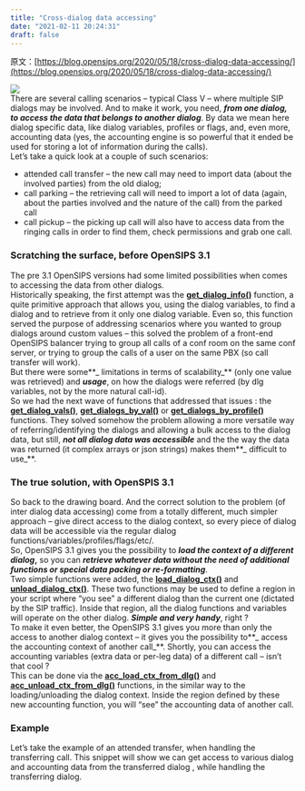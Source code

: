 ```yaml
---
title: "Cross-dialog data accessing"
date: "2021-02-11 20:24:31"
draft: false
---
```

原文：[https://blog.opensips.org/2020/05/18/cross-dialog-data-accessing/](https://blog.opensips.org/2020/05/18/cross-dialog-data-accessing/)

![](https://cdn.nlark.com/yuque/0/2021/jpeg/280451/1613046284137-3191caef-6fac-4674-a1c8-b4d7c55e851a.jpeg#align=left&display=inline&height=280&margin=%5Bobject%20Object%5D&originHeight=234&originWidth=351&size=0&status=done&style=none&width=420)<br />There are several calling scenarios – typical Class V – where multiple SIP dialogs may be involved. And to make it work, you need, **_from one dialog, to access the data that belongs to another dialog_**. By data we mean here dialog specific data, like dialog variables, profiles or flags, and, even more, accounting data (yes, the accounting engine is so powerful that it ended be used for storing a lot of information during the calls).<br />Let’s take a quick look at a couple of such scenarios:

- attended call transfer – the new call may need to import data (about the involved parties) from the old dialog;
- call parking – the retrieving call will need to import a lot of data (again, about the parties involved and the nature of the call) from the parked call
- call pickup – the picking up call will also have to access data from the ringing calls in order to find them, check permissions and grab one call.

### Scratching the surface, before OpenSIPS 3.1
The pre 3.1 OpenSIPS versions had some limited possibilities when comes to accessing the data from other dialogs.<br />Historically speaking, the first attempt was the [**get_dialog_info()**](https://opensips.org/html/docs/modules/3.0.x/dialog.html#func_get_dialog_info) function, a quite primitive approach that allows you, using the dialog variables, to find a dialog and to retrieve from it only one dialog variable. Even so, this function served the purpose of addressing scenarios where you wanted to group dialogs around custom values – this solved the problem of a front-end OpenSIPS balancer trying to group all calls of a conf room on the same conf server, or trying to group the calls of a user on the same PBX (so call transfer will work).<br />But there were some**_ limitations in terms of scalability_** (only one value was retrieved) and **_usage_**, on how the dialogs were referred (by dlg variables, not by the more natural call-id).<br />So we had the next wave of functions that addressed that issues : the [**get_dialog_vals()**](https://opensips.org/html/docs/modules/3.0.x/dialog.html#func_get_dialog_vals), [**get_dialogs_by_val()**](https://opensips.org/html/docs/modules/3.0.x/dialog.html#func_get_dialog_by_val) or [**get_dialogs_by_profile()**](https://opensips.org/html/docs/modules/3.0.x/dialog.html#func_get_dialog_by_profile) functions. They solved somehow the problem allowing a more versatile way of referring/identifying the dialogs and allowing a bulk access to the dialog data, but still, _**not all dialog data was accessible**_ and the the way the data was returned (it complex arrays or json strings) makes them**_ difficult to use_**.

### The true solution, with OpenSPIS 3.1
So back to the drawing board. And the correct solution to the problem (of inter dialog data accessing) come from a totally different, much simpler approach – give direct access to the dialog context, so every piece of dialog data will be accessible via the regular dialog functions/variables/profiles/flags/etc/.<br />So, OpenSIPS 3.1 gives you the possibility to **_load the context of a different dialog_,** so you can **_retrieve whatever data without the need of additional functions or special data packing or re-formatting_**.<br />Two simple functions were added, the [**load_dialog_ctx()**](https://opensips.org/html/docs/modules/3.1.x/dialog.html#func_load_dialog_ctx) and [**unload_dialog_ctx()**](https://opensips.org/html/docs/modules/3.1.x/dialog.html#func_unload_dialog_ctx). These two functions may be used to define a region in your script where “you see” a different dialog than the current one (dictated by the SIP traffic). Inside that region, all the dialog functions and variables will operate on the other dialog. **_Simple and very handy_**, right ?<br />To make it even better, the OpenSIPS 3.1 gives you more than only the access to another dialog context – it gives you the possibility to**_ access the accounting context of another call_**. Shortly, you can access the accounting variables (extra data or per-leg data) of a different call – isn’t that cool ?<br />This can be done via the **[acc_load_ctx_from_dlg()](https://opensips.org/html/docs/modules/3.1.x/acc.html#func_acc_load_ctx_from_dlg)** and [**acc_unload_ctx_from_dlg()**](https://opensips.org/html/docs/modules/3.1.x/acc.html#func_acc_unload_ctx_from_dlg) functions, in the similar way to the loading/unloading the dialog context. Inside the region defined by these new accounting function, you will “see” the accounting data of another call.

### Example

Let’s take the example of an attended transfer, when handling the transferring call. This snippet will show we can get access to various dialog and accounting data from the transferred dialog , while handling the transferring dialog.